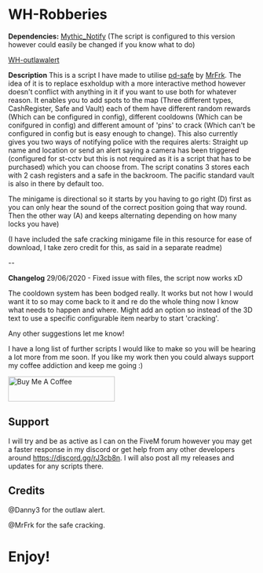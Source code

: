 # WH-Robberies

**Dependencies:**
[Mythic_Notify](https://github.com/JayMontana36/mythic_notify) (The script is configured to this version however could easily be changed if you know what to do)

[WH-outlawalert](https://github.com/WindiestHook381/wh_outlawalert) 

**Description**
This is a script I have made to utilise [pd-safe](https://forum.cfx.re/t/release-pd-safe-standalone-lua-safecracking-minigame/1231799) by [MrFrk](https://forum.cfx.re/u/mrfrk/summary). The idea of it is to replace esxholdup with a more interactive method however doesn't conflict with anything in it if you want to use both for whatever reason. It enables you to add spots to the map (Three different types, CashRegister, Safe and Vault) each of them have different random rewards (Which can be configured in config), different cooldowns (Which can be conifgured in config) and different amount of 'pins' to crack (Which can't be configured in config but is easy enough to change). This also currently gives you two ways of notifying police with the requires alerts: Straight up name and location or send an alert saying a camera has been triggered (configured for st-cctv but this is not required as it is a script that has to be purchased) which you can choose from. The script conatins 3 stores each with 2 cash registers and a safe in the backroom. The pacific standard vault is also in there by default too.

The minigame is directional so it starts by you having to go right (D) first as you can only hear the sound of the correct position going that way round. Then the other way (A) and keeps alternating depending on how many locks you have)

(I have included the safe cracking minigame file in this resource for ease of download, I take zero credit for this, as said in a separate readme)

--

**Changelog**
29/06/2020 - Fixed issue with files, the script now works xD

The cooldown system has been bodged really. It works but not how I would want it to so may come back to it and re do the whole thing now I know what needs to happen and where.
Might add an option so instead of the 3D text to use a specific configurable item nearby to start 'cracking'.

Any other suggestions let me know!

I have a long list of further scripts I would like to make so you will be hearing a lot more from me soon.
If you like my work then you could always support my coffee addiction and keep me going :)

<a href="https://www.buymeacoffee.com/windiesthook381" target="_blank"><img src="https://cdn.buymeacoffee.com/buttons/default-orange.png" alt="Buy Me A Coffee" style="height: 51px !important;width: 217px !important;" ></a>

## Support
I will try and be as active as I can on the FiveM forum however you may get a faster response in my discord or get help from any other developers around https://discord.gg/rJ3cb8n. I will also post all my releases and updates for any scripts there.

## Credits
@Danny3 for the outlaw alert.

@MrFrk for the safe cracking.

# Enjoy!
